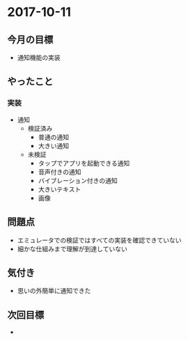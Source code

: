 # 2017-10-11

## 今月の目標
- 通知機能の実装

## やったこと
### 実装
- 通知 
    - 検証済み
        - 普通の通知
        - 大きい通知
    - 未検証
        - タップでアプリを起動できる通知
        - 音声付きの通知
        - バイブレーション付きの通知
        - 大きいテキスト
        - 画像

## 問題点
- エミュレータでの検証ではすべての実装を確認できていない
- 細かな仕組みまで理解が到達していない

## 気付き
- 思いの外簡単に通知できた

## 次回目標
- 
